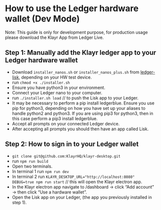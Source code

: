 # How to use the Ledger hardware wallet (Dev Mode)

Note: This guide is only for development purpose, for production usage please download the Klayr App from Ledger Live.

## Step 1: Manually add the Klayr ledger app to your Ledger hardware wallet

- Download `installer_nanos.sh` or `installer_nanos_plus.sh` from [ledger-lisk](https://github.com/Zondax/ledger-lisk/releases), depending on your HW test device.
- run `chmod +x ./installer.sh`
- Ensure you have python3 in your environment.
- Connect your Ledger nano to your computer.
- run `./installer.sh load` // to push the Lisk app to your Ledger.
- It may be necessary to perform a pip install ledgerblue. Ensure you use pip for python3, depending on how you have set up your aliases to handle python2 and python3. If you are using pip3 for python3, then in this case perform a pip3 install ledgerblue.
- Accept all prompts on your connected Ledger device.
- After accepting all prompts you should then have an app called Lisk.

## Step 2: How to sign in to your Ledger wallet

- `git clone git@github.com:KlayrHQ/klayr-desktop.git`
- run `npm run build`
- Open two terminals.
- In terminal 1 run `npm run dev`
- In terminal 2 run `KLAYR_DESKTOP_URL="http://localhost:8080" DEBUG=true npm run start` // this will open the Klayr electron app.
- In the Klayr electron app navigate to /dashboard → click “Add account” → then click “Use a hardware wallet”.
- Open the Lisk app on your Ledger, (the app you previously installed in step 1).
